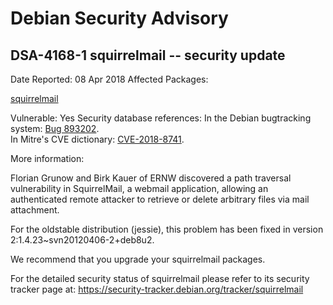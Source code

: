 
Debian Security Advisory
========================


DSA-4168-1 squirrelmail -- security update
------------------------------------------



Date Reported:
08 Apr 2018
Affected Packages:

[squirrelmail](https://packages.debian.org/src:squirrelmail)

Vulnerable:
Yes
Security database references:
In the Debian bugtracking system: [Bug 893202](https://bugs.debian.org/cgi-bin/bugreport.cgi?bug=893202).  
In Mitre's CVE dictionary: [CVE-2018-8741](https://security-tracker.debian.org/tracker/CVE-2018-8741).  

More information:

Florian Grunow and Birk Kauer of ERNW discovered a path traversal
vulnerability in SquirrelMail, a webmail application, allowing an
authenticated remote attacker to retrieve or delete arbitrary files
via mail attachment.


For the oldstable distribution (jessie), this problem has been fixed
in version 2:1.4.23~svn20120406-2+deb8u2.


We recommend that you upgrade your squirrelmail packages.


For the detailed security status of squirrelmail please refer to its
security tracker page at:
<https://security-tracker.debian.org/tracker/squirrelmail>





